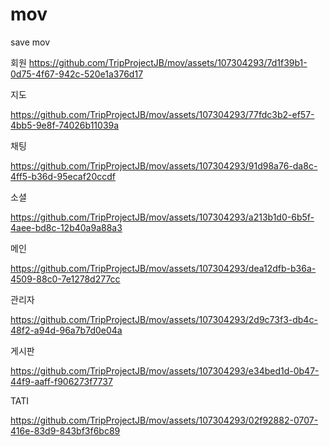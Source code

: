 # mov
save mov

회원
https://github.com/TripProjectJB/mov/assets/107304293/7d1f39b1-0d75-4f67-942c-520e1a376d17

지도

https://github.com/TripProjectJB/mov/assets/107304293/77fdc3b2-ef57-4bb5-9e8f-74026b11039a

채팅

https://github.com/TripProjectJB/mov/assets/107304293/91d98a76-da8c-4ff5-b36d-95ecaf20ccdf

소셜

https://github.com/TripProjectJB/mov/assets/107304293/a213b1d0-6b5f-4aee-bd8c-12b40a9a88a3

메인

https://github.com/TripProjectJB/mov/assets/107304293/dea12dfb-b36a-4509-88c0-7e1278d277cc

관리자

https://github.com/TripProjectJB/mov/assets/107304293/2d9c73f3-db4c-48f2-a94d-96a7b7d0e04a

게시판

https://github.com/TripProjectJB/mov/assets/107304293/e34bed1d-0b47-44f9-aaff-f906273f7737

TATI

https://github.com/TripProjectJB/mov/assets/107304293/02f92882-0707-416e-83d9-843bf3f6bc89


